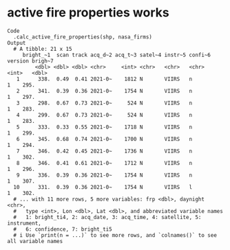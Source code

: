 # active fire properties works

    Code
      .calc_active_fire_properties(shp, nasa_firms)
    Output
      # A tibble: 21 x 15
         bright_~1  scan track acq_d~2 acq_t~3 satel~4 instr~5 confi~6 version brigh~7
             <dbl> <dbl> <dbl> <chr>     <int> <chr>   <chr>   <chr>     <int>   <dbl>
       1      338.  0.49  0.41 2021-0~    1812 N       VIIRS   n             1    295.
       2      341.  0.39  0.36 2021-0~    1754 N       VIIRS   n             1    297.
       3      298.  0.67  0.73 2021-0~     524 N       VIIRS   n             1    283.
       4      299.  0.67  0.73 2021-0~     524 N       VIIRS   n             1    283.
       5      333.  0.33  0.55 2021-0~    1718 N       VIIRS   n             1    299.
       6      345.  0.68  0.74 2021-0~    1700 N       VIIRS   n             1    294.
       7      346.  0.42  0.45 2021-0~    1736 N       VIIRS   n             1    302.
       8      346.  0.41  0.61 2021-0~    1712 N       VIIRS   n             1    296.
       9      336.  0.39  0.36 2021-0~    1754 N       VIIRS   n             1    307.
      10      331.  0.39  0.36 2021-0~    1754 N       VIIRS   l             1    302.
      # ... with 11 more rows, 5 more variables: frp <dbl>, daynight <chr>,
      #   type <int>, Lon <dbl>, Lat <dbl>, and abbreviated variable names
      #   1: bright_ti4, 2: acq_date, 3: acq_time, 4: satellite, 5: instrument,
      #   6: confidence, 7: bright_ti5
      # i Use `print(n = ...)` to see more rows, and `colnames()` to see all variable names

